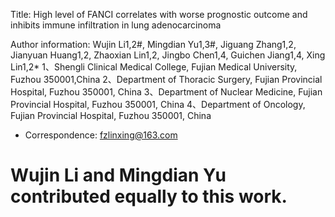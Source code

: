 Title:
High level of FANCI correlates with worse prognostic outcome and inhibits immune infiltration in lung adenocarcinoma

Author information: Wujin Li1,2#, Mingdian Yu1,3#, Jiguang Zhang1,2, Jianyuan Huang1,2, Zhaoxian Lin1,2, Jingbo Chen1,4, Guichen Jiang1,4, Xing Lin1,2*
1、Shengli Clinical Medical College, Fujian Medical University, Fuzhou 350001,China
2、Department of Thoracic Surgery, Fujian Provincial Hospital, Fuzhou 350001, China
3、Department of Nuclear Medicine, Fujian Provincial Hospital, Fuzhou 350001, China
4、Department of Oncology, Fujian Provincial Hospital, Fuzhou 350001, China
* Correspondence: fzlinxing@163.com
# Wujin Li and Mingdian Yu contributed equally to this work.
